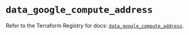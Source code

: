 # `data_google_compute_address`

Refer to the Terraform Registry for docs: [`data_google_compute_address`](https://registry.terraform.io/providers/hashicorp/google/5.39.1/docs/data-sources/compute_address).
